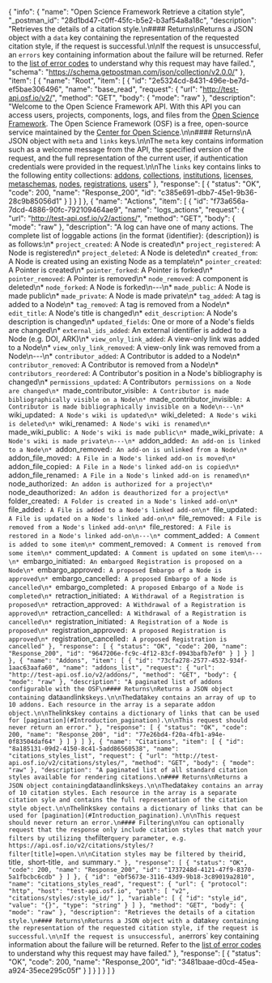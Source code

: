{
  "info": {
    "name": "Open Science Framework Retrieve a citation style",
    "_postman_id": "28d1bd47-c0ff-45fc-b5e2-b3af54a8a18c",
    "description": "Retrieves the details of a citation style.\n#### Returns\nReturns a JSON object with a `data` key containing the representation of the requested citation style, if the request is successful.\n\nIf the request is unsuccessful, an `errors` key containing information about the failure will be returned. Refer to the [list of error codes](#Introduction_error_codes) to understand why this request may have failed.",
    "schema": "https://schema.getpostman.com/json/collection/v2.0.0/"
  },
  "item": [
    {
      "name": "Root",
      "item": [
        {
          "id": "2e5324cd-8431-496e-be7d-ef5bae306496",
          "name": "base_read",
          "request": {
            "url": "http://test-api.osf.io/v2/",
            "method": "GET",
            "body": {
              "mode": "raw"
            },
            "description": "Welcome to the Open Science Framework API. With this API you can access users, projects, components, logs, and files from the [Open Science Framework](https://osf.io/). The Open Science Framework (OSF) is a free, open-source service maintained by the [Center for Open Science](http://cos.io/).\n\n#### Returns\nA JSON object with `meta` and `links` keys.\n\nThe `meta` key contains information such as a welcome message from the API, the specified version of the request, and the full representation of the current user, if authentication credentials were provided in the request.\n\nThe `links` key contains links to the following entity collections: [addons](), [collections](), [institutions](#Institutions_institutions_list), [licenses](#Licenses_license_list), [metaschemas](), [nodes](#Nodes_nodes_list), [registrations](), [users](#Users_users_list)"
          },
          "response": [
            {
              "status": "OK",
              "code": 200,
              "name": "Response_200",
              "id": "c385e691-dbb7-45e1-9b36-28c9b85056d1"
            }
          ]
        }
      ]
    },
    {
      "name": "Actions",
      "item": [
        {
          "id": "f73a656a-7dcd-4886-90fc-792109464ae9",
          "name": "logs_actions",
          "request": {
            "url": "http://test-api.osf.io/v2/actions/",
            "method": "GET",
            "body": {
              "mode": "raw"
            },
            "description": "A log can have one of many actions. The complete list of loggable actions (in the format {identifier}: {description}) is as follows:\n* `project_created`: A Node is created\n* `project_registered`: A Node is registered\n* `project_deleted`: A Node is deleted\n* `created_from`: A Node is created using an existing Node as a template\n* `pointer_created`: A Pointer is created\n* `pointer_forked`: A Pointer is forked\n* `pointer_removed`: A Pointer is removed\n* `node_removed`: A component is deleted\n* `node_forked`: A Node is forked\n---\n* `made_public`: A Node is made public\n* `made_private`: A Node is made private\n* `tag_added`: A tag is added to a Node\n* `tag_removed`: A tag is removed from a Node\n* `edit_title`: A Node's title is changed\n* `edit_description`: A Node's description is changed\n* `updated_fields`: One or more of a Node's fields are changed\n* `external_ids_added`: An external identifier is added to a Node (e.g. DOI, ARK)\n* `view_only_link_added`: A view-only link was added to a Node\n* `view_only_link_removed`:  A view-only link was removed from a Node\n---\n* `contributor_added`: A Contributor is added to a Node\n* `contributor_removed`: A Contributor is removed from a Node\n* `contributors_reordered`: A Contributor's position in a Node's bibliography is changed\n* `permissions_updated`: A Contributor`s permissions on a Node are changed\n* `made_contributor_visible`: A Contributor is made bibliographically visible on a Node\n* `made_contributor_invisible`: A Contributor is made bibliographically invisible on a Node\n---\n* `wiki_updated`: A Node's wiki is updated\n* `wiki_deleted`: A Node's wiki is deleted\n* `wiki_renamed`: A Node's wiki is renamed\n* `made_wiki_public`: A Node's wiki is made public\n* `made_wiki_private`: A Node's wiki is made private\n---\n* `addon_added`: An add-on is linked to a Node\n* `addon_removed`: An add-on is unlinked from a Node\n* `addon_file_moved`: A File in a Node's linked add-on is moved\n* `addon_file_copied`: A File in a Node's linked add-on is copied\n* `addon_file_renamed`: A File in a Node's linked add-on is renamed\n* `node_authorized`: An addon is authorized for a project\n* `node_deauthorized`: An addon is deauthorized for a project\n* `folder_created`: A Folder is created in a Node's linked add-on\n* `file_added`: A File is added to a Node's linked add-on\n* `file_updated`: A File is updated on a Node's linked add-on\n* `file_removed`: A File is removed from a Node's linked add-on\n* `file_restored`: A File is restored in a Node's linked add-on\n---\n* `comment_added`: A Comment is added to some item\n* `comment_removed`: A Comment is removed from some item\n* `comment_updated`: A Comment is updated on some item\n---\n* `embargo_initiated`: An embargoed Registration is proposed on a Node\n* `embargo_approved`: A proposed Embargo of a Node is approved\n* `embargo_cancelled`: A proposed Embargo of a Node is cancelled\n* `embargo_completed`: A proposed Embargo of a Node is completed\n* `retraction_initiated`: A Withdrawal of a Registration is proposed\n* `retraction_approved`: A Withdrawal of a Registration is approved\n* `retraction_cancelled`: A Withdrawal of a Registration is cancelled\n* `registration_initiated`: A Registration of a Node is proposed\n* `registration_approved`: A proposed Registration is approved\n* `registration_cancelled`: A proposed Registration is cancelled"
          },
          "response": [
            {
              "status": "OK",
              "code": 200,
              "name": "Response_200",
              "id": "9647206e-fc9c-4f12-83cf-0943bafb7ef0"
            }
          ]
        }
      ]
    },
    {
      "name": "Addons",
      "item": [
        {
          "id": "73cfa278-2577-4532-934f-1aac63aafa60",
          "name": "addons_list",
          "request": {
            "url": "http://test-api.osf.io/v2/addons/",
            "method": "GET",
            "body": {
              "mode": "raw"
            },
            "description": "A paginated list of addons configurable with the OSF\n#### Returns\nReturns a JSON object containing `data` and `links` keys.\n\nThe `data` key contains an array of up to 10 addons. Each resource in the array is a separate addon object.\n\nThe `links` key contains a dictionary of links that can be used for [pagination](#Introduction_pagination).\n\nThis request should never return an error."
          },
          "response": [
            {
              "status": "OK",
              "code": 200,
              "name": "Response_200",
              "id": "77e26bd4-f20a-4fb1-a94e-0f83504daf64"
            }
          ]
        }
      ]
    },
    {
      "name": "Citations",
      "item": [
        {
          "id": "8a185131-09d2-4150-8c41-5add86560538",
          "name": "citations_styles_list",
          "request": {
            "url": "http://test-api.osf.io/v2/citations/styles/",
            "method": "GET",
            "body": {
              "mode": "raw"
            },
            "description": "A paginated list of all standard citation styles available for rendering citations.\n#### Returns\nReturns a JSON object containing `data` and `links` keys.\n\nThe `data` key contains an array of 10 citation styles. Each resource in the array is a separate citation syle and contains the full representation of the citation style object.\n\nThe `links` key contains a dictionary of links that can be used for [pagination](#Introduction_pagination).\n\nThis request should never return an error.\n#### Filtering\nYou can optionally request that the response only include citation styles that match your filters by utilizing the `filter` query parameter, e.g. https://api.osf.io/v2/citations/styles/?filter[title]=open.\n\nCitation styles may be filtered by their `id`, `title`, `short-title`, and `summary`."
          },
          "response": [
            {
              "status": "OK",
              "code": 200,
              "name": "Response_200",
              "id": "1737248d-4121-47f9-8370-5a1fbcbc6cdb"
            }
          ]
        },
        {
          "id": "ebf5673e-3116-43d9-9b18-3c89019a2810",
          "name": "citations_styles_read",
          "request": {
            "url": {
              "protocol": "http",
              "host": "test-api.osf.io",
              "path": [
                "v2",
                "citations/styles/:style_id/"
              ],
              "variable": [
                {
                  "id": "style_id",
                  "value": "{}",
                  "type": "string"
                }
              ]
            },
            "method": "GET",
            "body": {
              "mode": "raw"
            },
            "description": "Retrieves the details of a citation style.\n#### Returns\nReturns a JSON object with a `data` key containing the representation of the requested citation style, if the request is successful.\n\nIf the request is unsuccessful, an `errors` key containing information about the failure will be returned. Refer to the [list of error codes](#Introduction_error_codes) to understand why this request may have failed."
          },
          "response": [
            {
              "status": "OK",
              "code": 200,
              "name": "Response_200",
              "id": "3481baae-d0cd-45ea-a924-35ece295c05f"
            }
          ]
        }
      ]
    }
  ]
}